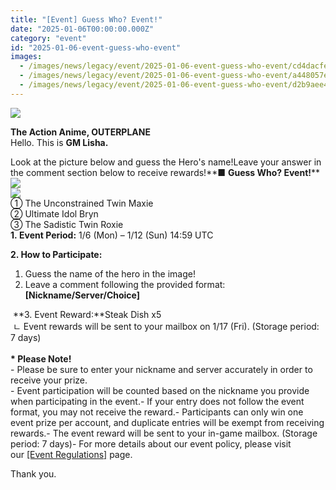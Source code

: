 ```yaml
---
title: "[Event] Guess Who? Event!"
date: "2025-01-06T00:00:00.000Z"
category: "event"
id: "2025-01-06-event-guess-who-event"
images:
  - /images/news/legacy/event/2025-01-06-event-guess-who-event/cd4dacfe1bad4fc8ba3bb7e00bf0fea4.webp
  - /images/news/legacy/event/2025-01-06-event-guess-who-event/a448057eb1794fa38923b429529688ae_002.webp
  - /images/news/legacy/event/2025-01-06-event-guess-who-event/d2b9aee42cfa4e45bf9300415e104de9.webp
---
```


![](/images/news/legacy/event/2025-01-06-event-guess-who-event/cd4dacfe1bad4fc8ba3bb7e00bf0fea4.webp)

**The Action Anime, OUTERPLANE**  
Hello. This is **GM Lisha.**  
  
Look at the picture below and guess the Hero's name!Leave your answer in the comment section below to receive rewards!**■ **Guess Who? Event!****  
![](/images/news/legacy/event/2025-01-06-event-guess-who-event/a448057eb1794fa38923b429529688ae_002.webp)  
![](/images/news/legacy/event/2025-01-06-event-guess-who-event/d2b9aee42cfa4e45bf9300415e104de9.webp)  
① The Unconstrained Twin Maxie  
② Ultimate Idol Bryn  
③ The Sadistic Twin Roxie  
**1. Event Period:** 1/6 (Mon) – 1/12 (Sun) 14:59 UTC  
  
**2\. How to Participate:**   
1) Guess the name of the hero in the image!  
2) Leave a comment following the provided format: **\[Nickname/Server/Choice\]**  
  
 **3. Event Reward:**Steak Dish x5  
 ㄴ Event rewards will be sent to your mailbox on 1/17 (Fri). (Storage period: 7 days)  
   
**\* Please Note!**  
\- Please be sure to enter your nickname and server accurately in order to receive your prize.  
\- Event participation will be counted based on the nickname you provide when participating in the event.- If your entry does not follow the event format, you may not receive the reward.- Participants can only win one event prize per account, and duplicate entries will be exempt from receiving rewards.- The event reward will be sent to your in-game mailbox. (Storage period: 7 days)- For more details about our event policy, please visit our [\[Event Regulations\]](https://common.game.onstove.com/terms/index?gameType=MOBILE&termsType=8&langCode=en) page.  
  
Thank you.
